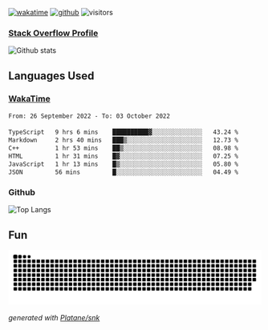 [![wakatime](https://wakatime.com/badge/user/82c377cd-a54c-404c-b7df-177b313ca539.svg)](https://wakatime.com/@82c377cd-a54c-404c-b7df-177b313ca539)
[![github](https://img.shields.io/github/followers/xinthose?logo=github&style=plastic)](https://github.com/alanhamlett?tab=followers)
![visitors](https://visitor-badge.glitch.me/badge?page_id=xinthose&left_color=green&right_color=red)
### [Stack Overflow Profile](https://stackoverflow.com/users/4056146/xinthose)

![Github stats](https://github-readme-stats.vercel.app/api?username=xinthose&show_icons=true&theme=radical&count_private=true)

## Languages Used

### [WakaTime](https://wakatime.com/)
<!--START_SECTION:waka-->

```text
From: 26 September 2022 - To: 03 October 2022

TypeScript   9 hrs 6 mins    ██████████▓░░░░░░░░░░░░░░   43.24 %
Markdown     2 hrs 40 mins   ███▒░░░░░░░░░░░░░░░░░░░░░   12.73 %
C++          1 hr 53 mins    ██▒░░░░░░░░░░░░░░░░░░░░░░   08.98 %
HTML         1 hr 31 mins    █▓░░░░░░░░░░░░░░░░░░░░░░░   07.25 %
JavaScript   1 hr 13 mins    █▒░░░░░░░░░░░░░░░░░░░░░░░   05.80 %
JSON         56 mins         █░░░░░░░░░░░░░░░░░░░░░░░░   04.49 %
```

<!--END_SECTION:waka-->

### Github

![Top Langs](https://github-readme-stats.vercel.app/api/top-langs/?username=xinthose)

## Fun
![github contribution grid snake animation](https://raw.githubusercontent.com/xinthose/xinthose/output/github-contribution-grid-snake.svg)

_generated with [Platane/snk](https://github.com/Platane/snk)_

